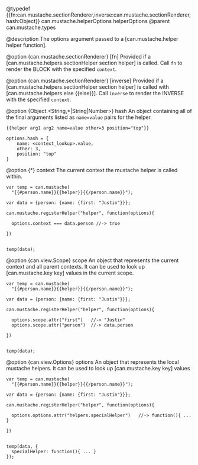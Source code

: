 @typedef {{fn:can.mustache.sectionRenderer,inverse:can.mustache.sectionRenderer,hash:Object}} can.mustache.helperOptions helperOptions
@parent can.mustache.types 

@description The options argument passed to a [can.mustache.helper helper function].

@option {can.mustache.sectionRenderer} [fn] Provided if a 
[can.mustache.helpers.sectionHelper section helper] is called.  Call `fn` to
render the BLOCK with the specified `context`.

@option {can.mustache.sectionRenderer} [inverse] Provided if a 
[can.mustache.helpers.sectionHelper section helper] is called 
with [can.mustache.helpers.else {{else}}].  Call `inverse` to
render the INVERSE with the specified `context`.

@option {Object.<String,*|String|Number>} hash An object containing all of the final 
arguments listed as `name=value` pairs for the helper.
	
	{{helper arg1 arg2 name=value other=3 position="top"}}

	options.hash = {
		name: <context_lookup>.value,
		other: 3,
		position: "top"
	}

@option {*} context The current context the mustache helper is called within.

    
    
    var temp = can.mustache(
      "{{#person.name}}{{helper}}{{/person.name}}");
    
    var data = {person: {name: {first: "Justin"}}};
    
    can.mustache.registerHelper("helper", function(options){
    
      options.context === data.person //-> true
      
    })
    
    
    temp(data);
    
    

@option {can.view.Scope} scope An object that represents the current context and all parent 
contexts.  It can be used to look up [can.mustache.key key] values in the current scope.

    var temp = can.mustache(
      "{{#person.name}}{{helper}}{{/person.name}}");
    
    var data = {person: {name: {first: "Justin"}}};
    
    can.mustache.registerHelper("helper", function(options){
    
      options.scope.attr("first")   //-> "Justin"
      options.scope.attr("person")  //-> data.person
      
    })
    
    
    temp(data);

@option {can.view.Options} options An object that represents the local mustache helpers.  It can be used to look 
up [can.mustache.key key] values

    var temp = can.mustache(
      "{{#person.name}}{{helper}}{{/person.name}}");
    
    var data = {person: {name: {first: "Justin"}}};
    
    can.mustache.registerHelper("helper", function(options){
    
      options.options.attr("helpers.specialHelper")   //-> function(){ ... }
      
    })
    
    
    temp(data, {
      specialHelper: function(){ ... }
    });
